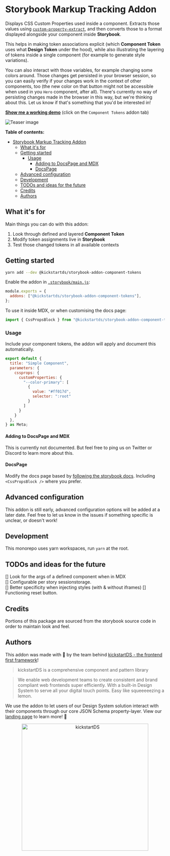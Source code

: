 # Storybook Markup Tracking Addon

Displays CSS Custom Properties used inside a component. Extracts those values using [`custom-property-extract`](https://github.com/Dschungelabenteuer/custom-property-extract), and then converts those to a format displayed alongside your component inside **Storybook**.

This helps in making token associations explicit (which **Component Token** uses what **Design Token** under the hood), while also illustrating the layering of tokens inside a single component (for example to generate style variations).

You can also interact with those variables, for example changing some colors around. Those changes get persisted in your browser session, so you can easily verify if your changes work in the context of other components, too (the new color on that button might not be accessible when used in you `Hero` component, after all). There's currently no way of persisting changes made in the browser in this way, but we're thinking about this. Let us know if that's something that you'd be interested in!

**[Show me a working demo](https://www.kickstartds.com/storybook/?path=/story/base-content-box--image)** (click on the `Component Tokens` addon tab)

![Teaser image](./docs/teaser.png)

**Table of contents:**

- [Storybook Markup Tracking Addon](#storybook-markup-tracking-addon)
  - [What it's for](#what-its-for)
  - [Getting started](#getting-started)
    - [Usage](#usage)
      - [Adding to DocsPage and MDX](#adding-to-docspage-and-mdx)
      - [DocsPage](#docspage)
  - [Advanced configuration](#advanced-configuration)
  - [Development](#development)
  - [TODOs and ideas for the future](#todos-and-ideas-for-the-future)
  - [Credits](#credits)
  - [Authors](#authors)

## What it's for

Main things you can do with this addon:

1. Look through defined and layered **Component Token**
2. Modify token assignments live in **Storybook**
3. Test those changed tokens in all available contexts

## Getting started

```sh
yarn add --dev @kickstartds/storybook-addon-component-tokens
```

Enable the addon in [`.storybook/main.js`](https://storybook.js.org/docs/react/configure/overview#configure-your-storybook-project):

```js
module.exports = {
  addons: ["@kickstartds/storybook-addon-component-tokens"],
};
```

To use it inside MDX, or when customising the docs page:

```js
import { CssPropsBlock } from "@kickstartds/storybook-addon-component-tokens";
```

### Usage

Include your component tokens, the addon will apply and document this automatically.

```jsx
export default {
  title: "Simple Component",
  parameters: {
    cssprops: {
      customProperties: {
        "--color-primary": [
          {
            value: "#ff017d",
            selector: ":root"
          }
        ]
      }
    }
  },
} as Meta;
```

#### Adding to DocsPage and MDX

This is currently not documented. But feel free to ping us on Twitter or Discord to learn more about this.

#### DocsPage

Modify the docs page based by [following the storybook docs](https://storybook.js.org/docs/react/writing-docs/docs-page#remixing-docspage-using-doc-blocks). Including `<CssPropsBlock />` where you prefer.

## Advanced configuration

This addon is still early, advanced configuration options will be added at a later date. Feel free to let us know in the issues if something specific is unclear, or doesn't work!

## Development

This monorepo uses yarn workspaces, run `yarn` at the root.

## TODOs and ideas for the future

[] Look for the args of a defined component when in MDX  
[] Configurable per story sessionstorage.  
[] Better specificity when injecting styles (with & without iframes)
[] Functioning reset button.

## Credits

Portions of this package are sourced from the storybook source code in order to maintain look and feel.

## Authors

This addon was made with 🍋 by the team behind [kickstartDS - the frontend first framework](https://www.kickstartds.com/)!

> kickstartDS is a comprehensive component and pattern library

> We enable web development teams to create consistent and brand compliant web frontends super efficiently. With a built-in Design System to serve all your digital touch points. Easy like squeeeeezing a lemon.

We use the addon to let users of our Design System solution interact with their components through our core JSON Schema property-layer. View our [landing page](https://www.kickstartds.com/) to learn more! 👋

<p align="center">
  <a href="https://www.kickstartDS.com/">
    <picture>
      <source media="(prefers-color-scheme: dark)" srcset="https://www.kickstartds.com/docs/img/logo-light.svg">
      <img src="https://www.kickstartDS.com/logo.svg" alt="kickstartDS" width="400" />
    </picture>
  </a>
</p>
